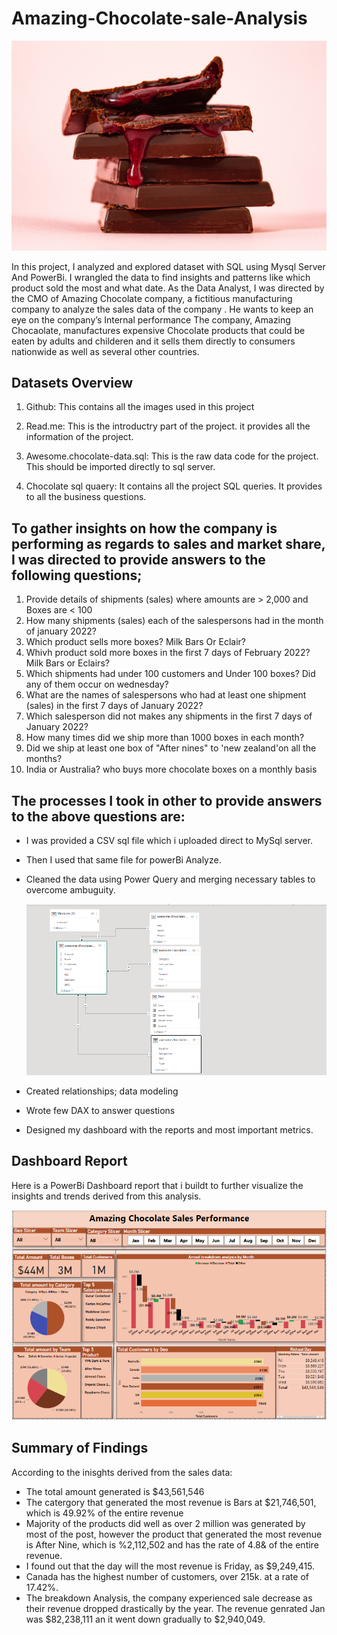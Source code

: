 # Amazing-Chocolate-sale-Analysis

![](Github/Chocolate.jpg)

In this project, I analyzed and explored dataset with SQL using Mysql Server And PowerBi. I wrangled the data to find insights and patterns like which product sold the most and what date.
As the Data Analyst, I was directed by the CMO of Amazing Chocolate company, a fictitious manufacturing company to analyze the sales  data of the company . He wants to keep an eye on the company’s Internal performance 
The company, Amazing Chocaolate, manufactures expensive Chocolate products that could be eaten by adults and childeren and it sells them directly to consumers nationwide as well as several other countries. 

## Datasets Overview

1. Github: This contains all the images used in this project

2. Read.me: This is the introductry part of the project. it provides all the information of the project.

3. Awesome.chocolate-data.sql: This is the raw data code for the project. This should be imported directly to sql server.

4. Chocolate sql quaery: It contains all the project SQL queries. It provides to all the business questions.
 
## To gather insights on how the company is performing as regards to sales and market share, I was directed to provide answers to the following questions;

1. Provide details of shipments (sales) where amounts are > 2,000 and Boxes are < 100
2. How many shipments (sales) each of the salespersons had in the month of january 2022?
3. Which product sells more boxes? Milk Bars Or Eclair?
4. Whivh product sold more boxes in the first 7 days of February 2022? Milk Bars or Eclairs?
5. Which shipments had under 100 customers and Under 100 boxes? Did any of them occur on wednesday?
6. What are the names of salespersons who had at least one shipment (sales) in the first 7 days of January 2022?
7. Which salesperson did not makes any shipments in the first 7 days of January 2022?
8. How many times did we ship more than 1000 boxes in each month?
9. Did we ship at least one box of "After nines" to 'new zealand'on all the months?
10. India or Australia? who buys more chocolate boxes on a monthly basis 

## The processes I took in other to provide answers to the above questions are:
* I was provided a CSV sql file which i uploaded direct to MySql server.
* Then I used that same file for powerBi Analyze.
* Cleaned the data using Power Query and merging necessary tables to overcome ambuguity.

  ![](Github/Relationshipproc.PNG)
  
* Created relationships; data modeling 
* Wrote few DAX to answer questions 
* Designed my dashboard with the reports and most important metrics.

## Dashboard Report
Here is a PowerBi Dashboard report that i buildt to further visualize the insights and trends derived from this analysis.

 ![](Github/Amazingchocolata.PNG)
 
 ## Summary of Findings
 
 According to the inisghts derived from the sales data:
 * The total amount generated is $43,561,546
 * The catergory that generated the most revenue is Bars at  $21,746,501, which is 49.92% of the entire revenue
 * Majority of the products did well as over 2 million was generated by most of the post, however the product that generated the most revenue is After Nine, which is      %2,112,502 and has the rate of 4.8& of the entire revenue.
 * I found out that the day will the most revenue is Friday, as $9,249,415.
 * Canada has the highest number of customers, over 215k.  at a rate of 17.42%.
 * The breakdown Analysis, the company experienced  sale decrease as their revenue dropped drastically by the year. The revenue genrated Jan was $82,238,111 an it went    down gradually to $2,940,049.
 
 


